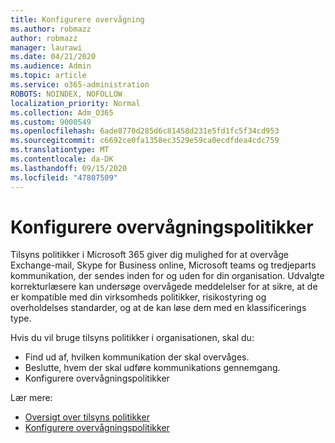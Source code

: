 ```yaml
---
title: Konfigurere overvågning
ms.author: robmazz
author: robmazz
manager: laurawi
ms.date: 04/21/2020
ms.audience: Admin
ms.topic: article
ms.service: o365-administration
ROBOTS: NOINDEX, NOFOLLOW
localization_priority: Normal
ms.collection: Adm_O365
ms.custom: 9000549
ms.openlocfilehash: 6ade8770d285d6c81458d231e5fd1fc5f34cd953
ms.sourcegitcommit: c6692ce0fa1358ec3529e59ca0ecdfdea4cdc759
ms.translationtype: MT
ms.contentlocale: da-DK
ms.lasthandoff: 09/15/2020
ms.locfileid: "47807509"
---
```

# <a name="configure-supervision-policies"></a>Konfigurere overvågningspolitikker

Tilsyns politikker i Microsoft 365 giver dig mulighed for at overvåge Exchange-mail, Skype for Business online, Microsoft teams og tredjeparts kommunikation, der sendes inden for og uden for din organisation. Udvalgte korrekturlæsere kan undersøge overvågede meddelelser for at sikre, at de er kompatible med din virksomheds politikker, risikostyring og overholdelses standarder, og at de kan løse dem med en klassificerings type.

Hvis du vil bruge tilsyns politikker i organisationen, skal du:

- Find ud af, hvilken kommunikation der skal overvåges.
- Beslutte, hvem der skal udføre kommunikations gennemgang.
- Konfigurere overvågningspolitikker

Lær mere:

- [Oversigt over tilsyns politikker](https://docs.microsoft.com/microsoft-365/compliance/supervision-policies)
- [Konfigurere overvågningspolitikker](https://docs.microsoft.com/microsoft-365/compliance/configure-supervision-policies)
